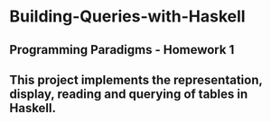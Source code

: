 # Building-Queries-with-Haskell
## Programming Paradigms - Homework 1
## This project implements the representation, display, reading and querying of tables in Haskell.
